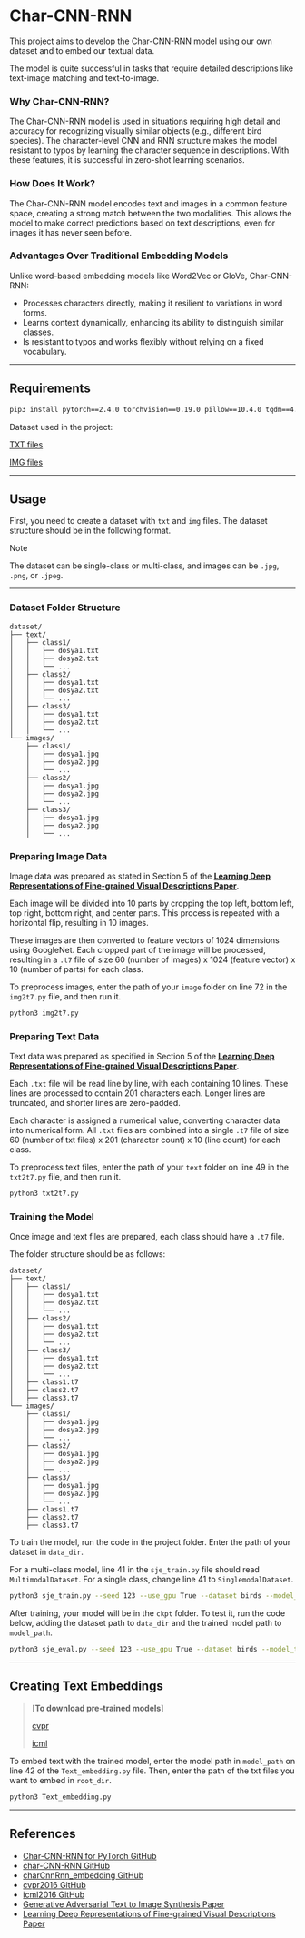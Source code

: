 
# **Char-CNN-RNN**

This project aims to develop the Char-CNN-RNN model using our own dataset and to embed our textual data.

The model is quite successful in tasks that require detailed descriptions like text-image matching and text-to-image.

### Why Char-CNN-RNN?
The Char-CNN-RNN model is used in situations requiring high detail and accuracy for recognizing visually similar objects (e.g., different bird species). The character-level CNN and RNN structure makes the model resistant to typos by learning the character sequence in descriptions. With these features, it is successful in zero-shot learning scenarios.

### How Does It Work?
The Char-CNN-RNN model encodes text and images in a common feature space, creating a strong match between the two modalities. This allows the model to make correct predictions based on text descriptions, even for images it has never seen before.

### Advantages Over Traditional Embedding Models
Unlike word-based embedding models like Word2Vec or GloVe, Char-CNN-RNN:
- Processes characters directly, making it resilient to variations in word forms.
- Learns context dynamically, enhancing its ability to distinguish similar classes.
- Is resistant to typos and works flexibly without relying on a fixed vocabulary.

---

## **Requirements**

```bash
pip3 install pytorch==2.4.0 torchvision==0.19.0 pillow==10.4.0 tqdm==4.66.5 
```

Dataset used in the project:

[TXT files](https://drive.google.com/file/d/0B0ywwgffWnLLZW9uVHNjb2JmNlE/view?resourcekey=0-8y2UVmBHAlG26HafWYNoFQ)

[IMG files](https://data.caltech.edu/records/65de6-vp158)

---

## **Usage**

First, you need to create a dataset with `txt` and `img` files. The dataset structure should be in the following format. 

> [!NOTE]
> The dataset can be single-class or multi-class, and images can be `.jpg`, `.png`, or `.jpeg`.
> 

---

### **Dataset Folder Structure**

```
dataset/
├── text/
│   ├── class1/
│   │   ├── dosya1.txt
│   │   ├── dosya2.txt
│   │   └── ...
│   ├── class2/
│   │   ├── dosya1.txt
│   │   ├── dosya2.txt
│   │   └── ...
│   ├── class3/
│   │   ├── dosya1.txt
│   │   ├── dosya2.txt
│   │   └── ...
└── images/
    ├── class1/
    │   ├── dosya1.jpg
    │   ├── dosya2.jpg
    │   └── ...
    ├── class2/
    │   ├── dosya1.jpg
    │   ├── dosya2.jpg
    │   └── ...
    ├── class3/
    │   ├── dosya1.jpg
    │   ├── dosya2.jpg
    │   └── ...
```

### **Preparing Image Data**

Image data was prepared as stated in Section 5 of the **[Learning Deep Representations of Fine-grained Visual Descriptions Paper](https://arxiv.org/pdf/1605.05395)**.

Each image will be divided into 10 parts by cropping the top left, bottom left, top right, bottom right, and center parts. This process is repeated with a horizontal flip, resulting in 10 images.

These images are then converted to feature vectors of 1024 dimensions using GoogleNet. Each cropped part of the image will be processed, resulting in a `.t7` file of size 60 (number of images) x 1024 (feature vector) x 10 (number of parts) for each class.

To preprocess images, enter the path of your `image` folder on line 72 in the `img2t7.py` file, and then run it.

```bash
python3 img2t7.py
```

### **Preparing Text Data**

Text data was prepared as specified in Section 5 of the **[Learning Deep Representations of Fine-grained Visual Descriptions Paper](https://arxiv.org/pdf/1605.05395)**.

Each `.txt` file will be read line by line, with each containing 10 lines. These lines are processed to contain 201 characters each. Longer lines are truncated, and shorter lines are zero-padded.

Each character is assigned a numerical value, converting character data into numerical form. All `.txt` files are combined into a single `.t7` file of size 60 (number of txt files) x 201 (character count) x 10 (line count) for each class.

To preprocess text files, enter the path of your `text` folder on line 49 in the `txt2t7.py` file, and then run it.

```bash
python3 txt2t7.py
```

### **Training the Model**

Once image and text files are prepared, each class should have a `.t7` file.

The folder structure should be as follows:

```
dataset/
├── text/
│   ├── class1/
│   │   ├── dosya1.txt
│   │   ├── dosya2.txt
│   │   └── ...
│   ├── class2/
│   │   ├── dosya1.txt
│   │   ├── dosya2.txt
│   │   └── ...
│   ├── class3/
│   │   ├── dosya1.txt
│   │   ├── dosya2.txt
│   │   └── ...
│   ├── class1.t7
│   ├── class2.t7
│   ├── class3.t7
└── images/
    ├── class1/
    │   ├── dosya1.jpg
    │   ├── dosya2.jpg
    │   └── ...
    ├── class2/
    │   ├── dosya1.jpg
    │   ├── dosya2.jpg
    │   └── ...
    ├── class3/
    │   ├── dosya1.jpg
    │   ├── dosya2.jpg
    │   └── ...
    ├── class1.t7
    ├── class2.t7
    ├── class3.t7
```

To train the model, run the code in the project folder. Enter the path of your dataset in `data_dir`.

For a multi-class model, line 41 in the `sje_train.py` file should read `MultimodalDataset`. For a single class, change line 41 to `SinglemodalDataset`.

```bash
python3 sje_train.py --seed 123 --use_gpu True --dataset birds --model_type cvpr --data_dir "file path" --train_split trainval --learning_rate 0.0007 --symmetric True --epochs 200 --checkpoint_dir ckpt --save_file sje_cub_c10_hybrid
```

After training, your model will be in the `ckpt` folder. To test it, run the code below, adding the dataset path to `data_dir` and the trained model path to `model_path`.

```bash
python3 sje_eval.py --seed 123 --use_gpu True --dataset birds --model_type cvpr --data_dir "file path" --eval_split test --num_txts_eval 0 --print_class_stats True --batch_size 40 --model_path "file path"
```

---

## **Creating Text Embeddings**

> [**To download pre-trained models**]
> 
> [cvpr](https://github.com/reedscot/cvpr2016)
> 
> [icml](https://github.com/reedscot/icml2016)

To embed text with the trained model, enter the model path in `model_path` on line 42 of the `Text_embedding.py` file. Then, enter the path of the txt files you want to embed in `root_dir`.

```bash
python3 Text_embedding.py
```

***

## **References**

- [Char-CNN-RNN for PyTorch GitHub](https://github.com/martinduartemore/char_cnn_rnn_pytorch/tree/master)
- [char-CNN-RNN GitHub](https://github.com/1o0ko/char-CNN-RNN)
- [charCnnRnn_embedding GitHub](https://github.com/ramidzamzam/charCnnRnn_embedding/tree/main)
- [cvpr2016 GitHub](https://github.com/reedscot/cvpr2016)
- [icml2016 GitHub](https://github.com/reedscot/icml2016)
- [Generative Adversarial Text to Image Synthesis Paper](https://arxiv.org/abs/1605.05396)
- [Learning Deep Representations of Fine-grained Visual Descriptions Paper](https://arxiv.org/pdf/1605.05395)
